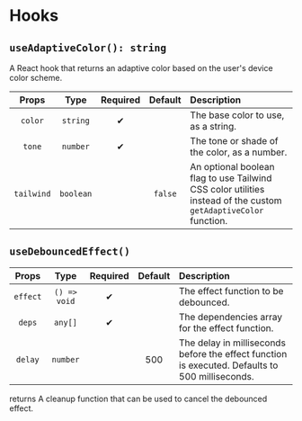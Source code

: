 # Hooks

## `useAdaptiveColor(): string`

A React hook that returns an adaptive color based on the user's device color scheme.

|   Props    |   Type    | Required | Default | Description                                                                                                     |
| :--------: | :-------: | :------: | :-----: | :-------------------------------------------------------------------------------------------------------------- |
|  `color`   | `string`  |    ✔    |         | The base color to use, as a string.                                                                             |
|   `tone`   | `number`  |    ✔    |         | The tone or shade of the color, as a number.                                                                    |
| `tailwind` | `boolean` |          | `false` | An optional boolean flag to use Tailwind CSS color utilities instead of the custom `getAdaptiveColor` function. |

## `useDebouncedEffect()`

|   Props    |   Type    | Required | Default | Description                                                                                                     |
| :--------: | :-------: | :------: | :-----: | :-------------------------------------------------------------------------------------------------------------- |
|  `effect`   | `() => void`  |    ✔     |         | The effect function to be debounced.                                                                             |
|   `deps`   | `any[]`  |    ✔     |         | The dependencies array for the effect function.                                                                    |
| `delay` | `number` |         |   500  | The delay in milliseconds before the effect function is executed. Defaults to 500 milliseconds. |

returns A cleanup function that can be used to cancel the debounced effect.